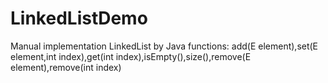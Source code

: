 # LinkedListDemo
Manual implementation LinkedList by Java 
functions: add(E element),set(E element,int index),get(int index),isEmpty(),size(),remove(E element),remove(int index)
